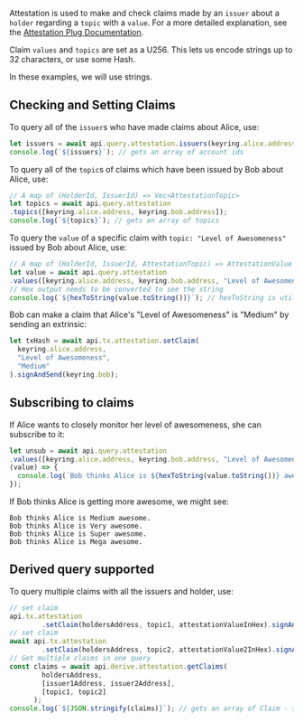 Attestation is used to make and check claims made by an `issuer` about a `holder` regarding a `topic` with a `value`.
For a more detailed explanation, see the [Attestation Plug Documentation](https://github.com/plugblockchain/plug-blockchain/wiki/Attestation).

Claim `values` and `topics` are set as a U256. This lets us encode strings up to 32 characters, or use some Hash.

In these examples, we will use strings.

## Checking and Setting Claims

To query all of the `issuer`s who have made claims about Alice, use:
```js
let issuers = await api.query.attestation.issuers(keyring.alice.address);
console.log(`${issuers}`); // gets an array of account ids
```

To query all of the `topic`s of claims which have been issued by Bob about Alice, use:
```js
// A map of (HolderId, IssuerId) => Vec<AttestationTopic>
let topics = await api.query.attestation
.topics([keyring.alice.address, keyring.bob.address]);
console.log(`${topics}`); // gets an array of topics
```

To query the `value` of a specific claim with `topic: "Level of Awesomeness"` issued by Bob about Alice, use:
```js
// A map of (HolderId, IssuerId, AttestationTopic) => AttestationValue
let value = await api.query.attestation
.values([keyring.alice.address, keyring.bob.address, "Level of Awesomeness"]);
// Hex output needs to be converted to see the string
console.log(`${hexToString(value.toString())}`); // hexToString is utility function available at '@polkadot/util'

```

Bob can make a claim that Alice's "Level of Awesomeness" is "Medium" by sending an extrinsic:
```js
let txHash = await api.tx.attestation.setClaim(
  keyring.alice.address,
  "Level of Awesomeness",
  "Medium"
).signAndSend(keyring.bob);
```

## Subscribing to claims
If Alice wants to closely monitor her level of awesomeness, she can subscribe to it:

```js
let unsub = await api.query.attestation
.values([keyring.alice.address, keyring.bob.address, "Level of Awesomeness"],
(value) => {
  console.log(`Bob thinks Alice is ${hexToString(value.toString())} awesome.`);
});
```

If Bob thinks Alice is getting more awesome, we might see:
```
Bob thinks Alice is Medium awesome.
Bob thinks Alice is Very awesome.
Bob thinks Alice is Super awesome.
Bob thinks Alice is Mega awesome.
```


## Derived query supported

To query multiple claims with all the issuers and holder, use:
```js
// set claim
api.tx.attestation
        .setClaim(holdersAddress, topic1, attestationValueInHex).signAndSend(issuer1);
// set claim
await api.tx.attestation
        .setClaim(holdersAddress, topic2, attestationValue2InHex).signAndSend(issuer2);
// Get multiple claims in one query
const claims = await api.derive.attestation.getClaims(
        holdersAddress,
        [issuer1Address, issuer2Address],
        [topic1, topic2]
      );
console.log(`${JSON.stringify(claims)}`); // gets an array of Claim - { holder, issuer, topic, value}
```
